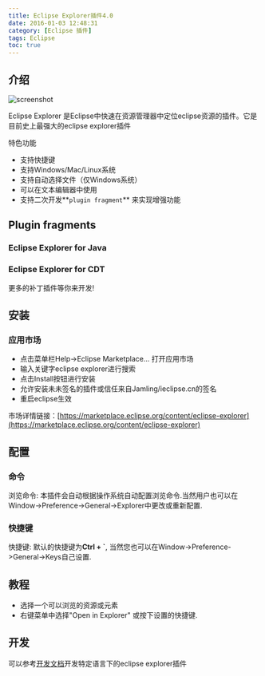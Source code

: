 ```yaml
---
title: Eclipse Explorer插件4.0
date: 2016-01-03 12:48:31
category: [Eclipse 插件]
tags: Eclipse
toc: true
---
```

## 介绍

![screenshot](http://dl.ieclipse.cn/screenshots/explorer.png)

Eclipse Explorer 是Eclipse中快速在资源管理器中定位eclipse资源的插件。它是目前史上最强大的eclipse explorer插件

特色功能
* 支持快捷键
* 支持Windows/Mac/Linux系统
* 支持自动选择文件（仅Windows系统）
* 可以在文本编辑器中使用
* 支持二次开发**`plugin fragment`** 来实现增强功能

## Plugin fragments
### Eclipse Explorer for Java
### Eclipse Explorer for CDT

更多的补丁插件等你来开发!

## 安装
### 应用市场
  * 点击菜单栏Help->Eclipse Marketplace... 打开应用市场
  * 输入关键字eclipse explorer进行搜索
  * 点击Install按钮进行安装
  * 允许安装未未签名的插件或信任来自Jamling/ieclipse.cn的签名
  * 重启eclipse生效

市场详情链接：[https://marketplace.eclipse.org/content/eclipse-explorer](https://marketplace.eclipse.org/content/eclipse-explorer)

## 配置
### 命令
浏览命令: 本插件会自动根据操作系统自动配置浏览命令.当然用户也可以在 Window->Preference->General->Explorer中更改或重新配置.

### 快捷键
快捷键: 默认的快捷键为**Ctrl + `**, 当然您也可以在Window->Preference->General->Keys自己设置.

## 教程
  - 选择一个可以浏览的资源或元素
  - 右键菜单中选择"Open in Explorer" 或按下设置的快捷键.

## 开发
可以参考[开发文档](http://www.ieclipse.cn/p/eclipse-explorer/develop.html)开发特定语言下的eclipse explorer插件

[Jamling]: https://github.com/Jamling/
